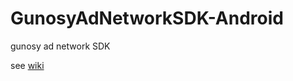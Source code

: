 # GunosyAdNetworkSDK-Android
gunosy ad network SDK

see [wiki](https://github.com/gunosy/GunosyAdNetworkSDK-Android/wiki)
